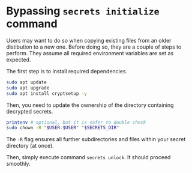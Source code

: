 # Bypassing `secrets initialize` command

Users may want to do so when copying existing files from an older distibution
to a new one. Before doing so, they are a couple of steps to perform. They
assume all required environment variables are set as expected.

The first step is to install required dependencies.

```bash
sudo apt update
sudo apt upgrade
sudo apt install cryptsetup -y
```

Then, you need to update the ownership of the directory containing decrypted
secrets.

```bash
printenv # optional, but it is safer to double check
sudo chown -R "$USER:$USER" "$SECRETS_DIR"
```

The `-R` flag ensures all further subdirectories and files within your secret
directory (at once).

Then, simply execute command `secrets unlock`. It should proceed smoothly.
